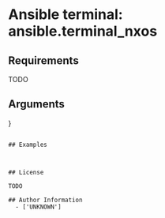 # Ansible terminal: ansible.terminal_nxos





## Requirements

TODO

## Arguments

}
```

## Examples



## License

TODO

## Author Information
  - ['UNKNOWN']
